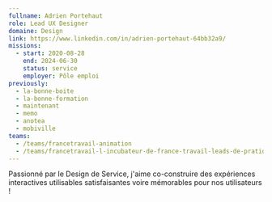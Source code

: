 ```yaml
---
fullname: Adrien Portehaut
role: Lead UX Designer
domaine: Design
link: https://www.linkedin.com/in/adrien-portehaut-64bb32a9/
missions:
  - start: 2020-08-28
    end: 2024-06-30
    status: service
    employer: Pôle emploi
previously:
  - la-bonne-boite
  - la-bonne-formation
  - maintenant
  - memo
  - anotea
  - mobiville
teams:
  - /teams/francetravail-animation
  - /teams/francetravail-l-incubateur-de-france-travail-leads-de-pratiques
---
```

Passionné par le Design de Service, j'aime co-construire des expériences interactives utilisables satisfaisantes voire mémorables pour nos utilisateurs !
